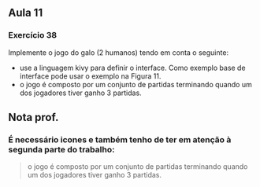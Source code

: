 ## Aula 11

### Exercício 38

Implemente o jogo do galo (2 humanos) tendo em conta o seguinte:
- use a linguagem kivy para definir o interface. Como exemplo base de interface pode
usar o exemplo na Figura 11.
- o jogo é composto por um conjunto de partidas terminando quando um dos jogadores
tiver ganho 3 partidas.

## Nota prof.
### É necessário icones e também tenho de ter em atenção à segunda parte do trabalho:

>o jogo é composto por um conjunto de partidas terminando quando um dos jogadores tiver ganho 3 partidas.
